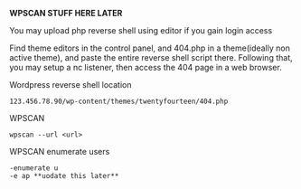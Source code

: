 **WPSCAN STUFF HERE LATER**


You may upload php reverse shell using editor if you gain login access

Find theme editors in the control panel, and 404.php in a theme(ideally non active theme), and paste the entire reverse shell script there. Following that, you may setup a nc listener, then access the 404 page in a web browser.

Wordpress reverse shell location

	123.456.78.90/wp-content/themes/twentyfourteen/404.php


WPSCAN

	wpscan --url <url>
	
WPSCAN enumerate users

	-enumerate u
	-e ap **uodate this later**
